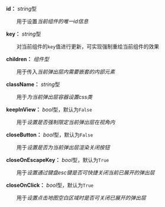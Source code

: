 **id：** *string*型

　　用于设置*当前组件的唯一id信息*

**key：** *string*型

　　对当前组件的`key`值进行更新，可实现强制重绘当前组件的效果

**children：** *组件型*

　　用于传入*当前弹出层内需要嵌套的内部元素*

**className：** *string*型

　　用于*为当前弹出层容器设置css类*

**keepInView：** *bool*型，默认为`False`

　　用于*设置是否强制限定当前弹出层在视角内*

**closeButton：** *bool*型，默认为`False`

　　用于*设置是否为当前弹出层渲染关闭按钮*

**closeOnEscapeKey：** *bool*型，默认为`True`

　　用于*设置通过键盘esc键是否可快捷关闭当前已展开的弹出层*

**closeOnClick：** *bool*型，默认为`True`

　　用于*设置点击地图空白区域时是否可关闭已展开的弹出层*